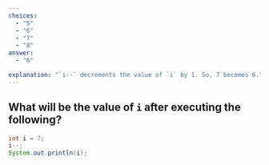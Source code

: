 ```yaml
---
choices:
  - "5"
  - "6"
  - "7"
  - "8"
answer:
  - "6"

explanation: "`i--` decrements the value of `i` by 1. So, 7 becomes 6."
---
```


## What will be the value of `i` after executing the following?

```java
int i = 7;
i--;
System.out.println(i);
